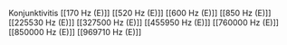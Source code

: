 Konjunktivitis
[[170 Hz (E)]]
[[520 Hz (E)]]
[[600 Hz (E)]]
[[850 Hz (E)]]
[[225530 Hz (E)]]
[[327500 Hz (E)]]
[[455950 Hz (E)]]
[[760000 Hz (E)]]
[[850000 Hz (E)]]
[[969710 Hz (E)]]